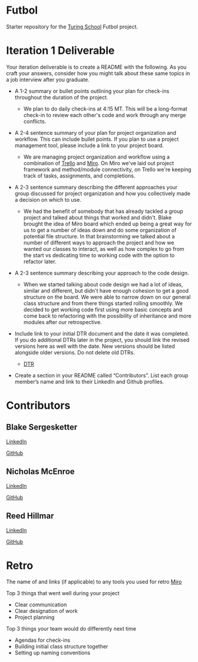 # Futbol

Starter repository for the [Turing School](https://turing.io/) Futbol project.

# Iteration 1 Deliverable

Your iteration deliverable is to create a README with the following. As you craft your answers, consider how you might talk about these same topics in a job interview after you graduate.

- A 1-2 summary or bullet points outlining your plan for check-ins throughout the duration of the project.
  - We plan to do daily check-ins at 4:15 MT. This will be a long-format check-in to review each other's code and work through any merge conflicts.

- A 2-4 sentence summary of your plan for project organization and workflow. This can include bullet points. If you plan to use a project management tool, please include a link to your project board.
  - We are managing project organization and workflow using a combination of [Trello](https://trello.com/invite/b/VgTFrhkq/ATTIc3c808683120007982b3b4a2e51917abDA312FD8/futbol) and [Miro](https://miro.com/app/board/uXjVMxDEI44=/?share_link_id=119581307915). On Miro we've laid out project framework and method/module connectivity, on Trello we're keeping track of tasks, assignments, and completions.

- A 2-3 sentence summary describing the different approaches your group discussed for project organization and how you collectively made a decision on which to use.
  - We had the benefit of somebody that has already tackled a group project and talked about things that worked and didn't. Blake brought the idea of Miro board which ended up being a great way for us to get a number of ideas down and do some organization of potential file structure. In that brainstorming we talked about a number of different ways to approach the project and how we wanted our classes to interact, as well as how complex to go from the start vs dedicating time to working code with the option to refactor later.

- A 2-3 sentence summary describing your approach to the code design.
  - When we started talking about code design we had a lot of ideas, similar and different, but didn't have enough cohesion to get a good structure on the board. We were able to narrow down on our general class structure and from there things started rolling smoothly. We decided to get working code first using more basic concepts and come back to refactoring with the possibility of inheritance and more modules after our retrospective.

- Include link to your initial DTR document and the date it was completed. If you do additional DTRs later in the project, you should link the revised versions here as well with the date. New versions should be listed alongside older versions. Do not delete old DTRs.
  - [DTR](https://docs.google.com/document/d/1THbvZXybDpun9jVNwqFK_LtNJ0bsWEobJQSmpqgHYcw/edit)
  
- Create a section in your README called “Contributors”. List each group member’s name and link to their LinkedIn and Github profiles.

# Contributors
## Blake Sergesketter
[LinkedIn](https://www.linkedin.com/in/blake-sergesketter-5190bb276/)

[GitHub](https://github.com/bserge13)

## Nicholas McEnroe
[LinkedIn](https://www.linkedin.com/in/nicholas-mcenroe-4285ab286/)

[GitHub](https://github.com/NSMcEnroe)

## Reed Hillmar
[LinkedIn](www.linkedin.com/in/reed-hillmar)

[GitHub](https://github.com/reedhillmar)

# Retro

The name of and links (if applicable) to any tools you used for retro
[Miro](https://miro.com/app/board/uXjVMxDEI44=/?share_link_id=119581307915)

Top 3 things that went well during your project

- Clear communication 
- Clear designation of work
- Project planning

Top 3 things your team would do differently next time

- Agendas for check-ins
- Building initial class structure together
- Setting up naming conventions 